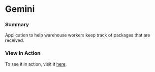 # Gemini

### Summary
Application to help warehouse workers keep track of packages that are received.

### View In Action
To see it in action, visit it [here](https://yxnely.github.io/vue-playground/musicVue/Music.html).
